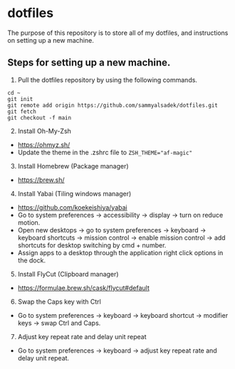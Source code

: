 # dotfiles
The purpose of this repository is to store all of my dotfiles, and instructions on setting up a new machine.

## Steps for setting up a new machine.
1. Pull the dotfiles repository by using the following commands.

```
cd ~
git init
git remote add origin https://github.com/sammyalsadek/dotfiles.git
git fetch
git checkout -f main
```

2. Install Oh-My-Zsh
- https://ohmyz.sh/
- Update the theme in the .zshrc file to `ZSH_THEME="af-magic"`

3. Install Homebrew (Package manager)
- https://brew.sh/

4. Install Yabai (Tiling windows manager)
- https://github.com/koekeishiya/yabai
- Go to system preferences -> accessibility -> display -> turn on reduce motion.
- Open new desktops -> go to system preferences -> keyboard -> keyboard shortcuts -> mission control -> enable mission control -> add shortcuts for desktop switching by cmd + number.
- Assign apps to a desktop through the application right click options in the dock.

5. Install FlyCut (Clipboard manager)
- https://formulae.brew.sh/cask/flycut#default

6. Swap the Caps key with Ctrl
- Go to system preferences -> keyboard -> keyboard shortcut -> modifier keys -> swap Ctrl and Caps.

7. Adjust key repeat rate and delay unit repeat
- Go to system preferences -> keyboard -> adjust key repeat rate and delay unit repeat.
